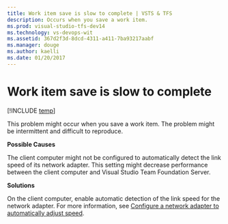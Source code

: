 ```yaml
---
title: Work item save is slow to complete | VSTS & TFS
description: Occurs when you save a work item.
ms.prod: visual-studio-tfs-dev14
ms.technology: vs-devops-wit
ms.assetid: 367d2f3d-8dcd-4311-a411-7ba93217aabf
ms.manager: douge
ms.author: kaelli
ms.date: 01/20/2017
---
```

# Work item save is slow to complete
[!INCLUDE [temp](../_shared/dev15-version-header.md)]

This problem might occur when you save a work item. The problem might be intermittent and difficult to reproduce.  
  
 **Possible Causes**  
  
 The client computer might not be configured to automatically detect the link speed of its network adapter. This setting might decrease performance between the client computer and Visual Studio Team Foundation Server.  
  
 **Solutions**  
  
 On the client computer, enable automatic detection of the link speed for the network adapter. For more information, see [Configure a network adapter to automatically adjust speed](configure-network-adapter-automatically-adjust-speed.md).
